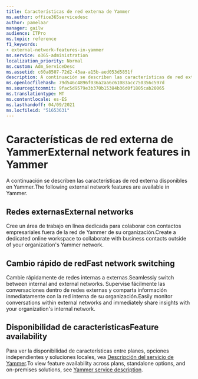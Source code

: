 ```yaml
---
title: Características de red externa de Yammer
ms.author: office365servicedesc
author: pamelaar
manager: gailw
audience: ITPro
ms.topic: reference
f1_keywords:
- external-network-features-in-yammer
ms.service: o365-administration
localization_priority: Normal
ms.custom: Adm_ServiceDesc
ms.assetid: c60a8507-72d2-43aa-a15b-aed053d5851f
description: A continuación se describen las características de red externa disponibles en Yammer.
ms.openlocfilehash: 79d546c4896f036a2aa6c61083acc750356c597d
ms.sourcegitcommit: 9fac5d9579e3b370b15384b36d0f1805cab20065
ms.translationtype: MT
ms.contentlocale: es-ES
ms.lasthandoff: 04/09/2021
ms.locfileid: "51653631"
---
```

# <a name="external-network-features-in-yammer"></a><span data-ttu-id="904ef-103">Características de red externa de Yammer</span><span class="sxs-lookup"><span data-stu-id="904ef-103">External network features in Yammer</span></span>

<span data-ttu-id="904ef-104">A continuación se describen las características de red externa disponibles en Yammer.</span><span class="sxs-lookup"><span data-stu-id="904ef-104">The following external network features are available in Yammer.</span></span>
  
## <a name="external-networks"></a><span data-ttu-id="904ef-105">Redes externas</span><span class="sxs-lookup"><span data-stu-id="904ef-105">External networks</span></span>

<span data-ttu-id="904ef-106">Cree un área de trabajo en línea dedicada para colaborar con contactos empresariales fuera de la red de Yammer de su organización.</span><span class="sxs-lookup"><span data-stu-id="904ef-106">Create a dedicated online workspace to collaborate with business contacts outside of your organization's Yammer network.</span></span>
  
## <a name="fast-network-switching"></a><span data-ttu-id="904ef-107">Cambio rápido de red</span><span class="sxs-lookup"><span data-stu-id="904ef-107">Fast network switching</span></span>

<span data-ttu-id="904ef-108">Cambie rápidamente de redes internas a externas.</span><span class="sxs-lookup"><span data-stu-id="904ef-108">Seamlessly switch between internal and external networks.</span></span> <span data-ttu-id="904ef-109">Supervise fácilmente las conversaciones dentro de redes externas y comparta información inmediatamente con la red interna de su organización.</span><span class="sxs-lookup"><span data-stu-id="904ef-109">Easily monitor conversations within external networks and immediately share insights with your organization's internal network.</span></span>
  
## <a name="feature-availability"></a><span data-ttu-id="904ef-110">Disponibilidad de características</span><span class="sxs-lookup"><span data-stu-id="904ef-110">Feature availability</span></span>

<span data-ttu-id="904ef-111">Para ver la disponibilidad de características entre planes, opciones independientes y soluciones locales, vea [Descripción del servicio de Yammer](yammer-service-description.md).</span><span class="sxs-lookup"><span data-stu-id="904ef-111">To view feature availability across plans, standalone options, and on-premises solutions, see [Yammer service description](yammer-service-description.md).</span></span>